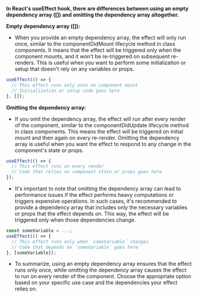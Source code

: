 **In React's useEffect hook, there are differences between using an empty dependency array ([]) and omitting the dependency array altogether.**

**Empty dependency array ([]):**

- When you provide an empty dependency array, the effect will only run once, similar to the componentDidMount lifecycle method in class components. It means that the effect will be triggered only when the component mounts, and it won't be re-triggered on subsequent re-renders. This is useful when you want to perform some initialization or setup that doesn't rely on any variables or props.

```js
useEffect(() => {
  // This effect runs only once on component mount
  // Initialization or setup code goes here
}, []);
```

**Omitting the dependency array:**

- If you omit the dependency array, the effect will run after every render of the component, similar to the componentDidUpdate lifecycle method in class components. This means the effect will be triggered on initial mount and then again on every re-render. Omitting the dependency array is useful when you want the effect to respond to any change in the component's state or props.

```js
useEffect(() => {
  // This effect runs on every render
  // Code that relies on component state or props goes here
});
```

- It's important to note that omitting the dependency array can lead to performance issues if the effect performs heavy computations or triggers expensive operations. In such cases, it's recommended to provide a dependency array that includes only the necessary variables or props that the effect depends on. This way, the effect will be triggered only when those dependencies change.

```js
const someVariable = ...;
useEffect(() => {
  // This effect runs only when `someVariable` changes
  // Code that depends on `someVariable` goes here
}, [someVariable]);
```

- To summarize, using an empty dependency array ensures that the effect runs only once, while omitting the dependency array causes the effect to run on every render of the component. Choose the appropriate option based on your specific use case and the dependencies your effect relies on.
